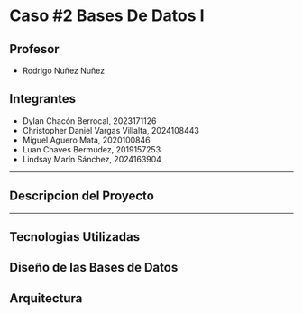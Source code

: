# Caso #2 Bases De Datos I

## Profesor
* Rodrigo Nuñez Nuñez 

## Integrantes
* Dylan Chacón Berrocal, 2023171126
* Christopher Daniel Vargas Villalta, 2024108443
* Miguel Aguero Mata, 2020100846
* Luan Chaves Bermudez, 2019157253
* Lindsay Marín Sánchez, 2024163904

---

## Descripcion del Proyecto



---

## Tecnologias Utilizadas


## Diseño de las Bases de Datos 


## Arquitectura 

